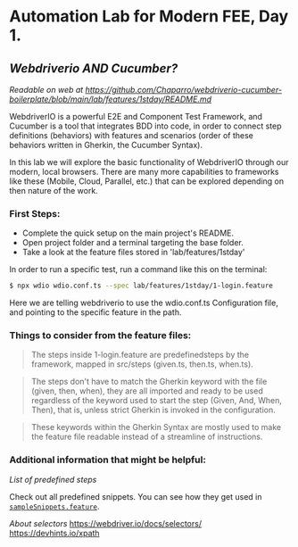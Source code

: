 # Automation Lab for Modern FEE, Day 1.
## _Webdriverio AND Cucumber?_

_Readable on web at https://github.com/Chaparro/webdriverio-cucumber-boilerplate/blob/main/lab/features/1stday/README.md_

WebdriverIO is a powerful E2E and Component Test Framework, and Cucumber is a tool that integrates BDD into code, in order to connect step definitions (behaviors) with features and scenarios (order of these behaviors written in Gherkin, the Cucumber Syntax).

In this lab we will explore the basic functionality of WebdriverIO through our modern, local browsers. There are many more capabilities to frameworks like these (Mobile, Cloud, Parallel, etc.) that can be explored depending on then nature of the work.

### First Steps:

- Complete the quick setup on the main project's README.
- Open project folder and a terminal targeting the base folder.
- Take a look at the feature files stored in 'lab/features/1stday'

In order to run a specific test, run a command like this on the terminal:

```sh
$ npx wdio wdio.conf.ts --spec lab/features/1stday/1-login.feature
```

Here we are telling webdriverio to use the wdio.conf.ts Configuration file, and pointing to the specific feature in the path.

### Things to consider from the feature files:

> The steps inside 1-login.feature are predefinedsteps by the framework, mapped in src/steps (given.ts, then.ts, when.ts).

> The steps don't have to match the Gherkin keyword with the file (given, then, when), they are all imported and ready to be used regardless of the keyword used to start the step (Given, And, When, Then), that is, unless strict Gherkin is invoked in the configuration.

> These keywords within the Gherkin Syntax are mostly used to make the feature file readable instead of a streamline of instructions.

### Additional information that might be helpful:

*List of predefined steps*

Check out all predefined snippets. You can see how they get used in [`sampleSnippets.feature`](https://github.com/webdriverio/cucumber-boilerplate/blob/main/src/features/sampleSnippets.feature).

*About selectors*
https://webdriver.io/docs/selectors/
https://devhints.io/xpath

